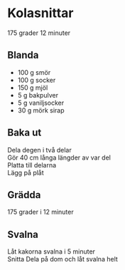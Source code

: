 # Kolasnittar
175 grader 12 minuter

## Blanda
* 100 g smör
* 100 g socker
* 150 g mjöl
* 5 g bakpulver
* 5 g vaniljsocker
* 30 g mörk sirap

## Baka ut
Dela degen i två delar  
Gör 40 cm långa längder av var del  
Platta till delarna  
Lägg på plåt  

## Grädda
175 grader i 12 minuter

## Svalna
Låt kakorna svalna i 5 minuter  
Snitta Dela på dom och låt svalna helt  

